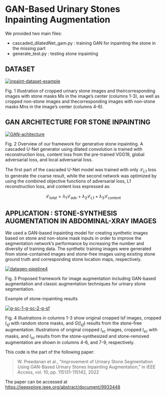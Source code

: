 # GAN-Based Urinary Stones Inpainting Augmentation

We provided two main files:
- cascaded_dilatedNet_gam.py : training GAN for inpainting the stone in the missing part
- generate_test.py : testing stone inpainting

## DATASET
<a href="https://ibb.co/rfvRwvj"><img src="https://i.ibb.co/5x2gR20/inpaint-dataset-example.png" alt="inpaint-dataset-example" border="0"></a>

Fig. 1 Illustration of cropped urinary stone images and theircorresponding images with stone masks Ms in the image’s center (columns 1-3), as well as cropped non-stone images and thecorresponding images with non-stone masks Mns in the image’s center (columns 4-6).

## GAN ARCHITECTURE FOR STONE INPAINTING
<a href="https://ibb.co/8dWdqrz"><img src="https://i.ibb.co/pRtRcfW/GAN-achitecture.png" alt="GAN-achitecture" border="0"></a>

Fig. 2 Overview of our framework for generative stone inpainting. A cascaded U-Net generator using dilated convolution is trained with
reconstruction loss, content loss from the pre-trained VGG19, global adversarial loss, and local adversarial loss.

The first part of the cascaded U-Net model was trained with only $\mathcal{L}_{L1}$ loss to generate the coarse result, while the second network was optimized by using the combined objective functions of adversarial loss, L1 reconstruction loss, and content loss expressed as:

$$ {\mathcal{L}_{total} = \lambda}_{1}  \mathcal{L}_{adv} + {\lambda}_{2} \mathcal{L}_{L1} + {\lambda}_{3} \mathcal{L}_{content} $$


## APPLICATION : STONE-SYNTHESIS AUGMENTATION IN ABDOMINAL-XRAY IMAGES
We used a GAN-based inpainting model for creating synthetic images based on stone and non-stone mask inputs in order to improve the segmentation
network’s performance by increasing the number and diversity of training data. The synthetic training images were generated from stone-contained images and stone-free images using existing stone ground truth and corresponding stone location maps, respectively. 

<a href="https://ibb.co/64J8Twt"><img src="https://i.ibb.co/zSHFBx2/datagen-pipeline4.png" alt="datagen-pipeline4" border="0"></a>

Fig. 3 Proposed framework for image augmentation including GAN-based augmentation and classic augmentation techniques for urinary stone
segmentation.

Example of stone-inpainting results

<a href="https://ibb.co/z6GzvXJ"><img src="https://i.ibb.co/xFJNT1H/g-sc-1-g-sc-2-g-sf.png" alt="g-sc-1-g-sc-2-g-sf" border="0"></a>

Fig. 4 Illustrations in columns 1-3 show original cropped Isf images, cropped $I_{sf}$  with random stone masks, and $G(I_{sf})$ results from the stone-free
augmentation. Illustrations of original cropped $I_{sc}$ images, cropped $I_{sc}$ with masks, and $I_{sc}$ results from the stone-synthesized and stone-removed
augmentation are shown in columns 4-6, and 7-9, respectively.

This code is the part of the following paper:
> W. Preedanan et al., "Improvement of Urinary Stone Segmentation Using GAN-Based Urinary Stones Inpainting Augmentation," in IEEE Access, vol. 10, pp. 115131-115142, 2022

The paper can be accessed at https://ieeexplore.ieee.org/abstract/document/9933448
